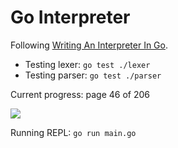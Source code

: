 # Go Interpreter

Following [Writing An Interpreter In Go](https://interpreterbook.com/).

- Testing lexer: `go test ./lexer`
- Testing parser: `go test ./parser`

Current progress: page 46 of 206

![](https://geps.dev/progress/22)

Running REPL: `go run main.go`